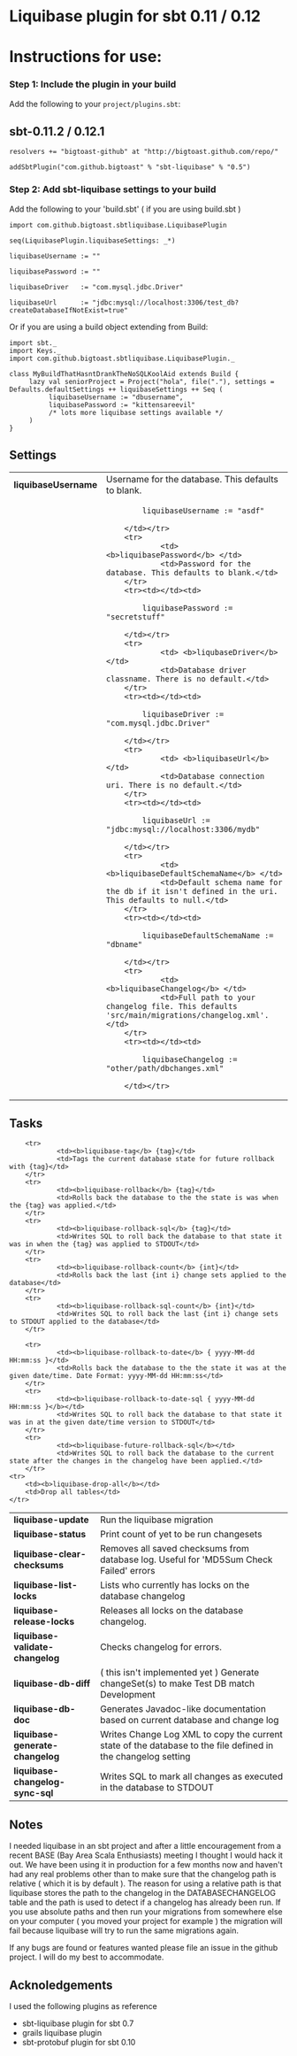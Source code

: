 Liquibase plugin for sbt 0.11 / 0.12
====================================

# Instructions for use:
### Step 1: Include the plugin in your build

Add the following to your `project/plugins.sbt`:

## sbt-0.11.2 / 0.12.1 

    resolvers += "bigtoast-github" at "http://bigtoast.github.com/repo/"

    addSbtPlugin("com.github.bigtoast" % "sbt-liquibase" % "0.5")

### Step 2: Add sbt-liquibase settings to your build

Add the following to your 'build.sbt' ( if you are using build.sbt )


    import com.github.bigtoast.sbtliquibase.LiquibasePlugin

    seq(LiquibasePlugin.liquibaseSettings: _*)
    
    liquibaseUsername := ""

    liquibasePassword := ""
                        
    liquibaseDriver   := "com.mysql.jdbc.Driver"
                        
    liquibaseUrl      := "jdbc:mysql://localhost:3306/test_db?createDatabaseIfNotExist=true"

Or if you are using a build object extending from Build:

    import sbt._
    import Keys._
    import com.github.bigtoast.sbtliquibase.LiquibasePlugin._

    class MyBuildThatHasntDrankTheNoSQLKoolAid extends Build {
         lazy val seniorProject = Project("hola", file("."), settings = Defaults.defaultSettings ++ liquibaseSettings ++ Seq (
              liquibaseUsername := "dbusername",
              liquibasePassword := "kittensareevil"
              /* lots more liquibase settings available */
         )
    }


## Settings

<table>
        <tr>
                <td> <b>liquibaseUsername</b> </td>
                <td>Username for the database. This defaults to blank.</td>
        </tr>
        <tr><td></td><td>

            liquibaseUsername := "asdf"

        </td></tr>
        <tr>
                <td> <b>liquibasePassword</b> </td>
                <td>Password for the database. This defaults to blank.</td>
        </tr>
        <tr><td></td><td>

            liquibasePassword := "secretstuff"

        </td></tr>
        <tr>
                <td> <b>liqubaseDriver</b> </td>
                <td>Database driver classname. There is no default.</td>
        </tr>
        <tr><td></td><td>

            liquibaseDriver := "com.mysql.jdbc.Driver"

        </td></tr>
        <tr>
                <td> <b>liquibaseUrl</b> </td>
                <td>Database connection uri. There is no default.</td>
        </tr>
        <tr><td></td><td>

            liquibaseUrl := "jdbc:mysql://localhost:3306/mydb"

        </td></tr>
        <tr>
                <td> <b>liquibaseDefaultSchemaName</b> </td>
                <td>Default schema name for the db if it isn't defined in the uri. This defaults to null.</td>
        </tr>
        <tr><td></td><td>

            liquibaseDefaultSchemaName := "dbname"

        </td></tr>
        <tr>
                <td> <b>liquibaseChangelog</b> </td>
                <td>Full path to your changelog file. This defaults 'src/main/migrations/changelog.xml'.</td>
        </tr>
        <tr><td></td><td>

            liquibaseChangelog := "other/path/dbchanges.xml"

        </td></tr>
</table>

## Tasks

<table>
        <tr>
                <td> <b>liquibase-update</b> </td>
                <td>Run the liquibase migration</td>
        </tr>
        <tr>
                <td><b>liquibase-status</b></td>
                <td>Print count of yet to be run changesets</td>
        </tr>
        <tr>
                <td><b>liquibase-clear-checksums</b></td>
                <td>Removes all saved checksums from database log. Useful for 'MD5Sum Check Failed' errors</td>
        </tr>
        <tr>
                <td><b>liquibase-list-locks</b></td>
                <td>Lists who currently has locks on the database changelog</td>
        </tr>
        <tr>
                <td><b>liquibase-release-locks</b></td>
                <td>Releases all locks on the database changelog.</td>
        </tr>
        <tr>
                <td><b>liquibase-validate-changelog</b></td>
                <td>Checks changelog for errors.</td>
        </tr>
        <tr>
                <td><b>liquibase-db-diff</b></td>
                <td>( this isn't implemented yet ) Generate changeSet(s) to make Test DB match Development</td>
        </tr>
        <tr>
                <td><b>liquibase-db-doc</b></td>
                <td>Generates Javadoc-like documentation based on current database and change log</td>
        </tr>
        <tr>
                <td><b>liquibase-generate-changelog</b></td>
                <td>Writes Change Log XML to copy the current state of the database to the file defined in the changelog setting</td>
        </tr>
        <tr>
                <td><b>liquibase-changelog-sync-sql</b></td>
                <td>Writes SQL to mark all changes as executed in the database to STDOUT</td>
        </tr>

        <tr>
                <td><b>liquibase-tag</b> {tag}</td>
                <td>Tags the current database state for future rollback with {tag}</td>
        </tr>
        <tr>
                <td><b>liquibase-rollback</b> {tag}</td>
                <td>Rolls back the database to the the state is was when the {tag} was applied.</td>
        </tr>
        <tr>
                <td><b>liquibase-rollback-sql</b> {tag}</td>
                <td>Writes SQL to roll back the database to that state it was in when the {tag} was applied to STDOUT</td>
        </tr>
        <tr>
                <td><b>liquibase-rollback-count</b> {int}</td>
                <td>Rolls back the last {int i} change sets applied to the database</td>
        </tr>
        <tr>
                <td><b>liquibase-rollback-sql-count</b> {int}</td>
                <td>Writes SQL to roll back the last {int i} change sets to STDOUT applied to the database</td>
        </tr>

        <tr>
                <td><b>liquibase-rollback-to-date</b> { yyyy-MM-dd HH:mm:ss }</td>
                <td>Rolls back the database to the the state it was at the given date/time. Date Format: yyyy-MM-dd HH:mm:ss</td>
        </tr>
        <tr>
                <td><b>liquibase-rollback-to-date-sql { yyyy-MM-dd HH:mm:ss }</b></td>
                <td>Writes SQL to roll back the database to that state it was in at the given date/time version to STDOUT</td>
        </tr>
        <tr>
                <td><b>liquibase-future-rollback-sql</b></td>
                <td>Writes SQL to roll back the database to the current state after the changes in the changelog have been applied.</td>
        </tr>
	<tr>
		<td><b>liquibase-drop-all</b></td>
		<td>Drop all tables</td>
	</tr>

</table>


Notes
------------------
I needed liquibase in an sbt project and after a little encouragement from a recent BASE (Bay Area Scala Enthusiasts) meeting I thought 
I would hack it out. We have been using it in production for a few months now and haven't had any real problems other than to make 
sure that the changelog path is relative ( which it is by default ). The reason for using a relative path is that liquibase stores the 
path to the changelog in the DATABASECHANGELOG table and the path is used to detect if a changelog has already been run. If you use absolute
paths and then run your migrations from somewhere else on your computer ( you moved your project for example ) the migration will fail because
liquibase will try to run the same migrations again.

If any bugs are found or features wanted please file an issue in the github project. I will do my best to accommodate.


Acknoledgements
---------------
I used the following plugins as reference

 * sbt-liquibase plugin for sbt 0.7
 * grails liquibase plugin
 * sbt-protobuf plugin for sbt 0.10


